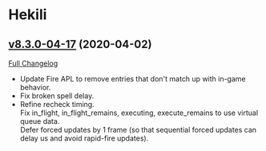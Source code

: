 # Hekili

## [v8.3.0-04-17](https://github.com/Hekili/hekili/tree/v8.3.0-04-17) (2020-04-02)
[Full Changelog](https://github.com/Hekili/hekili/compare/v8.3.0-04-17-beta2...v8.3.0-04-17)

- Update Fire APL to remove entries that don't match up with in-game behavior.  
- Fix broken spell delay.  
- Refine recheck timing.  
    Fix in\_flight, in\_flight\_remains, executing, execute\_remains to use virtual queue data.  
    Defer forced updates by 1 frame (so that sequential forced updates can delay us and avoid rapid-fire updates).  
